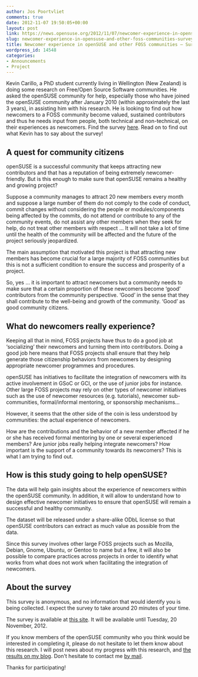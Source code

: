 ```yaml
---
author: Jos Poortvliet
comments: true
date: 2012-11-07 19:50:05+00:00
layout: post
link: https://news.opensuse.org/2012/11/07/newcomer-experience-in-opensuse-and-other-foss-communities-survey/
slug: newcomer-experience-in-opensuse-and-other-foss-communities-survey
title: Newcomer experience in openSUSE and other FOSS communities – Survey
wordpress_id: 14548
categories:
- Announcements
- Project
---
```


Kevin Carillo, a PhD student currently living in Wellington (New Zealand) is doing some research on Free/Open Source Software communities. He asked the openSUSE community for help, especially those who have joined the openSUSE community after January 2010 (within approximately the last 3 years), in assisting him with his research. He is looking to find out how newcomers to a FOSS community become valued, sustained contributors and thus he needs input from people, both technical and non-technical, on their experiences as newcomers. Find the survey [here](https://limesurvey.sim.vuw.ac.nz/index.php?sid=65151&lang=en). Read on to find out what Kevin has to say about the survey!<!-- more -->


## A quest for community citizens


openSUSE is a successful community that keeps attracting new contributors and that has a reputation of being extremely newcomer-friendly. But is this enough to make sure that openSUSE remains a healthy and growing project?

Suppose a community manages to attract 20 new members every month and suppose a large number of them do not comply to the code of conduct, commit changes without considering the people or modules/components being affected by the commits, do not attend or contribute to any of the community events, do not assist any other members when they seek for help, do not treat other members with respect … It will not take a lot of time until the health of the community will be affected and the future of the project seriously jeopardized.

The main assumption that motivated this project is that attracting new members has become crucial for a large majority of FOSS communities but this is not a sufficient condition to ensure the success and prosperity of a project.

So, yes … it is important to attract newcomers but a community needs to make sure that a certain proportion of these newcomers become ‘good’ contributors from the community perspective. ‘Good’ in the sense that they shall contribute to the well-being and growth of the community. ‘Good’ as good community citizens.


## What do newcomers really experience?


Keeping all that in mind, FOSS projects have thus to do a good job at ‘socializing’ their newcomers and turning them into contributors. Doing a good job here means that FOSS projects shall ensure that they help generate those citizenship behaviors from newcomers by designing appropriate newcomer programmes and procedures.

openSUSE has initiatives to facilitate the integration of newcomers with its active involvement in GSoC or GCI, or the use of junior jobs for instance. Other large FOSS projects may rely on other types of newcomer initiatives such as the use of newcomer resources (e.g. tutorials), newcomer sub-communities, formal/informal mentoring, or sponsorship mechanisms...

However, it seems that the other side of the coin is less understood by communities: the actual experience of newcomers.

How are the contributions and the behavior of a new member affected if he or she has received formal mentoring by one or several experienced members? Are junior jobs really helping integrate newcomers? How important is the support of a community towards its newcomers? This is what I am trying to find out.


## How is this study going to help openSUSE?


The data will help gain insights about the experience of newcomers within the openSUSE community. In addition, it will allow to understand how to design effective newcomer initiatives to ensure that openSUSE will remain a successful and healthy community.

The dataset will be released under a share-alike ODbL license so that openSUSE contributors can extract as much value as possible from the data.

Since this survey involves other large FOSS projects such as Mozilla, Debian, Gnome, Ubuntu, or Gentoo to name but a few, it will also be possible to compare practices across projects in order to identify what works from what does not work when facilitating the integration of newcomers.


## About the survey


This survey is anonymous, and no information that would identify you is being collected. I expect the survey to take around 20 minutes of your time.

The survey is available at [this site](https://limesurvey.sim.vuw.ac.nz/index.php?sid=65151&lang=en).
It will be available until Tuesday, 20 November, 2012.

If you know members of the openSUSE community who you think would be interested in completing it, please do not hesitate to let them know about this research.
I will post news about my progress with this research, and [the results on my blog](http://kevincarillo.org). Don't hesitate to contact me [by mail](mailto:kevin.carillo-at-vuw.ac.nz).

Thanks for participating!
